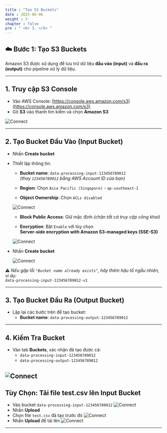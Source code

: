 ```yaml
---
title : "Tạo S3 Buckets"
date : 2025-06-06 
weight : 3 
chapter : false
pre : " <b> 3. </b> "
---
```

## ☁️ Bước 1: Tạo S3 Buckets

Amazon S3 được sử dụng để lưu trữ dữ liệu **đầu vào (input)** và **đầu ra (output)** cho pipeline xử lý dữ liệu.

---

## 1. Truy cập S3 Console

- Vào AWS Console: [https://console.aws.amazon.com/s3](https://console.aws.amazon.com/s3)
- Gõ **S3** vào thanh tìm kiếm và chọn **Amazon S3**

![Connect](/ws_FCJ_HoangNam/images/3.createS3/B1_1.png)

---

## 2. Tạo Bucket Đầu Vào (Input Bucket)

- Nhấn **Create bucket**
- Thiết lập thông tin:

  - **Bucket name**: `data-processing-input-123456789012`  
    *(thay `123456789012` bằng AWS Account ID của bạn)*

  - **Region**: Chọn `Asia Pacific (Singapore)` - `ap-southeast-1`

  - **Object Ownership**: Chọn `ACLs disabled`

  ![Connect](/ws_FCJ_HoangNam/images/3.createS3/B1_2_1.png)

  - **Block Public Access**: Giữ mặc định *(chặn tất cả truy cập công khai)*

  - **Encryption**: Bật `Enable` với tùy chọn  
    **Server-side encryption with Amazon S3-managed keys (SSE-S3)**
  
  ![Connect](/ws_FCJ_HoangNam/images/3.createS3/B1_2_2.png)

- Nhấn **Create bucket**

  ![Connect](/ws_FCJ_HoangNam/images/3.createS3/B1_2_3.png)

⚠️ *Nếu gặp lỗi `"Bucket name already exists"`, hãy thêm hậu tố ngẫu nhiên, ví dụ:*  
`data-processing-input-123456789012-v1`


---

## 3. Tạo Bucket Đầu Ra (Output Bucket)

- Lặp lại các bước trên để tạo bucket:
  - **Bucket name**: `data-processing-output-123456789012`     

---

## 4. Kiểm Tra Bucket

- Vào tab **Buckets**, xác nhận đã tạo được cả:
  - `data-processing-input-123456789012`
  - `data-processing-output-123456789012`

![Connect](/ws_FCJ_HoangNam/images/3.createS3/B1_3.png)
---

## Tùy Chọn: Tải file test.csv lên Input Bucket

- Vào bucket `data-processing-input-123456789012`
![Connect](/ws_FCJ_HoangNam/images/3.createS3/B1_4.png)
- Nhấn **Upload**
- Chọn file `test.csv` đã tạo trước đó
![Connect](/ws_FCJ_HoangNam/images/3.createS3/B1_4_2.png)
- Nhấn **Upload** để tải lên
![Connect](/ws_FCJ_HoangNam/images/3.createS3/B1_4_3.png)

---





